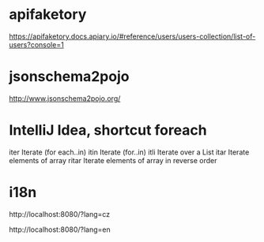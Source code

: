 # apifaketory
https://apifaketory.docs.apiary.io/#reference/users/users-collection/list-of-users?console=1

# jsonschema2pojo
http://www.jsonschema2pojo.org/

# IntelliJ Idea, shortcut foreach
iter    Iterate (for each..in) 
itin    Iterate (for..in) 
itli    Iterate over a List
itar    Iterate elements of array 
ritar   Iterate elements of array in reverse order 

# i18n

http://localhost:8080/?lang=cz

http://localhost:8080/?lang=en